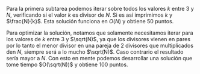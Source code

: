 Para la primera subtarea podemos iterar sobre todos los valores $k$ entre $3$ y $N$, verificando si el valor $k$ es divisor de $N$. Si es así imprimimos $k$ y $\frac{N}{k}$. Esta solución funciona en $O(N)$ y obtiene 50 puntos.

Para optimizar la solución, notamos que solamente necesitamos iterar para los valores de $k$ entre $3$ y $\sqrt(N)$, ya que los divisores vienen en pares por lo tanto el menor divisor en una pareja de 2 divisores que multiplicados den $N$, siempre será a lo mucho $\sqrt(N)$. Caso contrario el resultado sería mayor a $N$. Con esto en mente podemos desarrollar una solución que tome tiempo $O(\sqrt(N))$ y obtiene 100 puntos.

